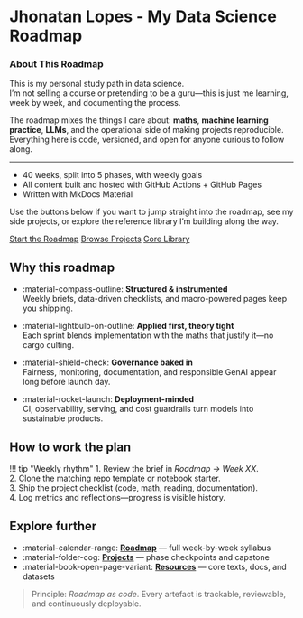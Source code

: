 # Jhonatan Lopes - My Data Science Roadmap

<div class="hero" markdown>

### About This Roadmap

This is my personal study path in data science.  
I’m not selling a course or pretending to be a guru—this is just me learning, week by week, and documenting the process.

The roadmap mixes the things I care about: **maths**, **machine learning practice**, **LLMs**, and the operational side of making projects reproducible. Everything here is code, versioned, and open for anyone curious to follow along.

---

- 40 weeks, split into 5 phases, with weekly goals
- All content built and hosted with GitHub Actions + GitHub Pages
- Written with MkDocs Material

Use the buttons below if you want to jump straight into the roadmap, see my side projects, or explore the reference library I’m building along the way.

<div class="hero__actions">
<a class="md-button md-button--primary" href="roadmap/">Start the Roadmap</a>
<a class="md-button" href="projects/">Browse Projects</a>
<a class="md-button md-button--ghost" href="resources/bibliography/">Core Library</a>
</div>

</div>

## Why this roadmap

<div class="feature-grid" markdown>

-   :material-compass-outline: **Structured & instrumented**  
    Weekly briefs, data-driven checklists, and macro-powered pages keep you shipping.

-   :material-lightbulb-on-outline: **Applied first, theory tight**  
    Each sprint blends implementation with the maths that justify it—no cargo culting.

-   :material-shield-check: **Governance baked in**  
    Fairness, monitoring, documentation, and responsible GenAI appear long before launch day.

-   :material-rocket-launch: **Deployment-minded**  
    CI, observability, serving, and cost guardrails turn models into sustainable products.

</div>

## How to work the plan

!!! tip "Weekly rhythm"
    1. Review the brief in *Roadmap → Week XX*.  
    2. Clone the matching repo template or notebook starter.  
    3. Ship the project checklist (code, math, reading, documentation).  
    4. Log metrics and reflections—progress is visible history.

## Explore further

<div class="quick-links" markdown>

- :material-calendar-range: **[Roadmap](roadmap/)** — full week-by-week syllabus
- :material-folder-cog: **[Projects](projects/)** — phase checkpoints and capstone
- :material-book-open-page-variant: **[Resources](resources/bibliography/)** — core texts, docs, and datasets

</div>

> Principle: *Roadmap as code*. Every artefact is trackable, reviewable, and continuously deployable.
